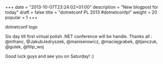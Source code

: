 +++
date = "2013-10-07T23:24:02+01:00"
description = "New blogpost for today"
draft = false
title = "dotnetconf PL 2013 #dotnetconfpl"
weight = 20
popular = 1
+++

dotnetconf logo

Six day till first virtual polish .NET conference will be handle. Thanks all : @mfranc, @JakubJedryszek, @maniserowicz, @maciejgrabek, @tjanczuk, @gutek, @filip_woj

Good luck guys and see you on Saturday! :)